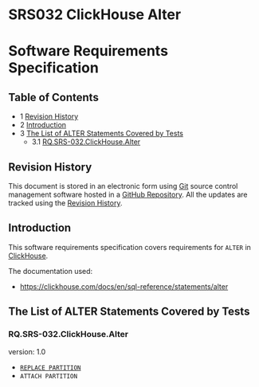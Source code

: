 # SRS032 ClickHouse Alter

# Software Requirements Specification

## Table of Contents

* 1 [Revision History](#revision-history)
* 2 [Introduction](#introduction)
* 3 [The List of ALTER Statements Covered by Tests](#the-list-of-alter-statements-covered-by-tests)
    * 3.1 [RQ.SRS-032.ClickHouse.Alter](#rqsrs-032clickhousealter)




## Revision History

This document is stored in an electronic form using [Git] source control management software
hosted in a [GitHub Repository].
All the updates are tracked using the [Revision History].


## Introduction

This software requirements specification covers requirements for `ALTER` in [ClickHouse].

The documentation used:

- https://clickhouse.com/docs/en/sql-reference/statements/alter


## The List of ALTER Statements Covered by Tests

### RQ.SRS-032.ClickHouse.Alter
version: 1.0

* [`REPLACE PARTITION`](https://github.com/Altinity/clickhouse-regression/blob/main/alter/table/replace_partition/requirements/requirements.md)
* `ATTACH PARTITION`





[ClickHouse]: https://clickhouse.com
[GitHub Repository]: https://github.com/Altinity/clickhouse-regression/blob/main/alter/requirements/requirements.md
[Revision History]: https://github.com/Altinity/clickhouse-regression/commits/main/alter/requirements/requirements.md
[Git]: https://git-scm.com/
[GitHub]: https://github.com
